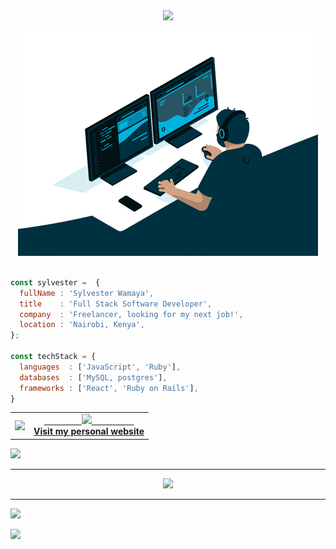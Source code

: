 <div align="center">
  <a href="https://github.com/sylvester-wamaya">
      <img src="https://readme-typing-svg.herokuapp.com?font=Fira+Code&color=4169E1&size=25&center=true&vCenter=true&width=435&lines=Hello+there!+I'm+Sylvester+%F0%9F%91%8B;">
  </a>
</div>
<p align="center">
  <img src="gif.gif"/>
</p>


```js

const sylvester =  {
  fullName : 'Sylvester Wamaya',
  title    : 'Full Stack Software Developer',
  company  : 'Freelancer, looking for my next job!',
  location : 'Nairobi, Kenya',
};

const techStack = {
  languages  : ['JavaScript', 'Ruby'],
  databases  : ['MySQL, postgres'],
  frameworks : ['React', 'Ruby on Rails'],
}
```
<table align="center" width="100%"  border="0" cellpadding="0" cellspacing="0">
  <tr>
    <td align="center">
      <img align="left" src="https://github-readme-stats.vercel.app/api?username=sylvester-wamaya&show_icons=true&theme=dracula" />
    </td>
    <td align="center">
      <a href="https://sylvester-wamaya.github.io/portfolio-website/">
        <span>&nbsp;&nbsp;&nbsp;&nbsp;&nbsp;&nbsp;&nbsp;</span>
        <span>&nbsp;&nbsp;&nbsp;&nbsp;&nbsp;&nbsp;&nbsp;</span>
        <img src="https://github.com/sylvester-wamaya/sylvester-wamaya/blob/master/globe.gif?raw=true" />
        <span>&nbsp;&nbsp;&nbsp;&nbsp;&nbsp;&nbsp;&nbsp;&nbsp;</span>
        <span>&nbsp;&nbsp;&nbsp;&nbsp;&nbsp;&nbsp;&nbsp;&nbsp;</span>
        <br>
        <strong>Visit my personal website </strong>
    </td>
  </tr>
</table>

![](https://github-profile-trophy.vercel.app/?username=sylvester-wamaya&theme=matrix&no-frame=false&no-bg=false&margin-w=4)

---
  <div align="center">
   <a href="https://github.com/sylvester-wamaya">
     <img src="https://github-readme-stats.vercel.app/api/top-langs/?username=sylvester-wamaya&theme=radical&hide=glsl,python" />
   </a>
  </div>
  
---
![](https://quotes-github-readme.vercel.app/api?type=horizontal&theme=radical)

[![](https://visitcount.itsvg.in/api?id=sylvester-wamaya&label=Profile%20Views&color=6&icon=5&pretty=true)](https://visitcount.itsvg.in)